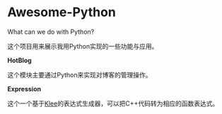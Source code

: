 # Awesome-Python
What can we do with Python?

这个项目用来展示我用Python实现的一些功能与应用。

**HotBlog**

这个模块主要通过Python来实现对博客的管理操作。

**Expression**

这个一个基于[Klee](http://klee.github.io/)的表达式生成器，可以把C++代码转为相应的函数表达式。